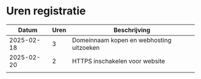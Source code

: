 # Uren registratie #

| Datum      | Uren | Beschrijving                             |
|------------|------|------------------------------------------|
| 2025-02-18 | 3    | Domeinnaam kopen en webhosting uitzoeken |
| 2025-02-20 | 2    | HTTPS inschakelen voor website           |
|            |      |                                          |
